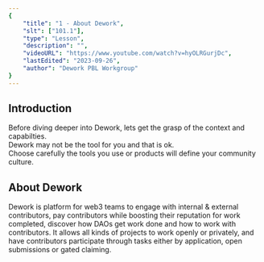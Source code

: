 ```yaml
---
{
    "title": "1 - About Dework",
    "slt": ["101.1"],
    "type": "Lesson",
    "description": "",
    "videoURL": "https://www.youtube.com/watch?v=hyOLRGurjDc",
    "lastEdited": "2023-09-26",
    "author": "Dework PBL Workgroup"
}
---
```

## Introduction
Before diving deeper into Dework, lets get the grasp of the context and capabilties.  
Dework may not be the tool for you and that is ok.  
Choose carefully the tools you use or products will define your community culture.

## About Dework
Dework is platform for web3 teams to engage with internal & external contributors, pay contributors while boosting their reputation for work completed, discover how DAOs get work done and how to work with contributors. 
It allows all kinds of projects to work openly or privately, and have contributors participate through tasks either by application, open submissions or gated claiming.
